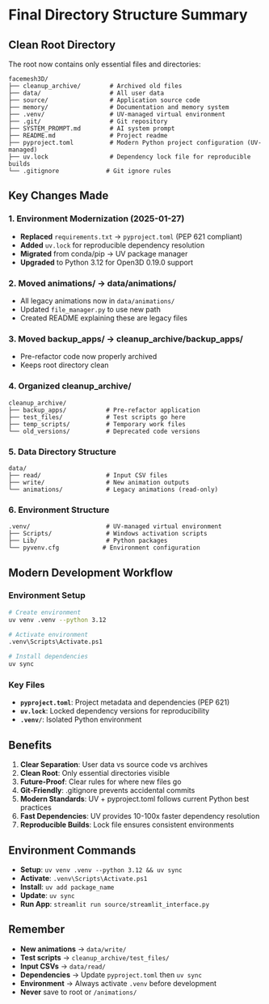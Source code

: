 # Final Directory Structure Summary

## Clean Root Directory
The root now contains only essential files and directories:

```
facemesh3D/
├── cleanup_archive/        # Archived old files
├── data/                   # All user data
├── source/                 # Application source code
├── memory/                 # Documentation and memory system
├── .venv/                  # UV-managed virtual environment
├── .git/                   # Git repository
├── SYSTEM_PROMPT.md        # AI system prompt
├── README.md               # Project readme
├── pyproject.toml          # Modern Python project configuration (UV-managed)
├── uv.lock                 # Dependency lock file for reproducible builds
└── .gitignore             # Git ignore rules
```

## Key Changes Made

### 1. **Environment Modernization (2025-01-27)**
- **Replaced** `requirements.txt` → `pyproject.toml` (PEP 621 compliant)
- **Added** `uv.lock` for reproducible dependency resolution
- **Migrated** from conda/pip → UV package manager
- **Upgraded** to Python 3.12 for Open3D 0.19.0 support

### 2. **Moved animations/ → data/animations/**
- All legacy animations now in `data/animations/`
- Updated `file_manager.py` to use new path
- Created README explaining these are legacy files

### 3. **Moved backup_apps/ → cleanup_archive/backup_apps/**
- Pre-refactor code now properly archived
- Keeps root directory clean

### 4. **Organized cleanup_archive/**
```
cleanup_archive/
├── backup_apps/           # Pre-refactor application
├── test_files/            # Test scripts go here
├── temp_scripts/          # Temporary work files
└── old_versions/          # Deprecated code versions
```

### 5. **Data Directory Structure**
```
data/
├── read/                  # Input CSV files
├── write/                 # New animation outputs
└── animations/            # Legacy animations (read-only)
```

### 6. **Environment Structure**
```
.venv/                     # UV-managed virtual environment
├── Scripts/               # Windows activation scripts
├── Lib/                   # Python packages
└── pyvenv.cfg            # Environment configuration
```

## Modern Development Workflow

### Environment Setup
```bash
# Create environment
uv venv .venv --python 3.12

# Activate environment
.venv\Scripts\Activate.ps1

# Install dependencies
uv sync
```

### Key Files
- **`pyproject.toml`**: Project metadata and dependencies (PEP 621)
- **`uv.lock`**: Locked dependency versions for reproducibility
- **`.venv/`**: Isolated Python environment

## Benefits
1. **Clear Separation**: User data vs source code vs archives
2. **Clean Root**: Only essential directories visible
3. **Future-Proof**: Clear rules for where new files go
4. **Git-Friendly**: .gitignore prevents accidental commits
5. **Modern Standards**: UV + pyproject.toml follows current Python best practices
6. **Fast Dependencies**: UV provides 10-100x faster dependency resolution
7. **Reproducible Builds**: Lock file ensures consistent environments

## Environment Commands
- **Setup**: `uv venv .venv --python 3.12 && uv sync`
- **Activate**: `.venv\Scripts\Activate.ps1`
- **Install**: `uv add package_name`
- **Update**: `uv sync`
- **Run App**: `streamlit run source/streamlit_interface.py`

## Remember
- **New animations** → `data/write/`
- **Test scripts** → `cleanup_archive/test_files/`
- **Input CSVs** → `data/read/`
- **Dependencies** → Update `pyproject.toml` then `uv sync`
- **Environment** → Always activate `.venv` before development
- **Never** save to root or `/animations/` 